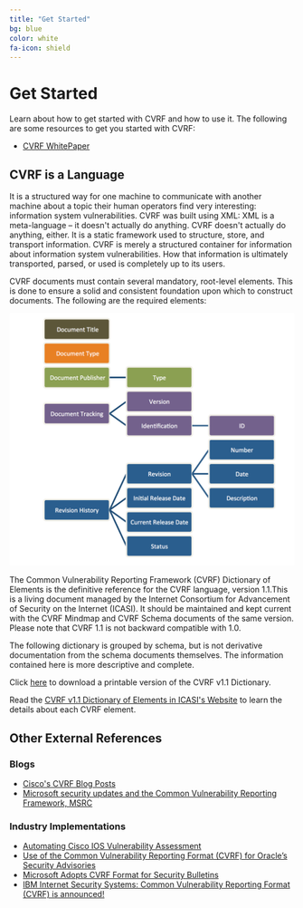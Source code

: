 ```yaml
---
title: "Get Started"
bg: blue
color: white
fa-icon: shield
---
```


# Get Started
 Learn about how to get started with CVRF and how to use it. The following are some resources to get you started with CVRF:

  * [CVRF WhitePaper](http://www.icasi.org/wp-content/uploads/2015/06/ICASI_CVRF1.1_White_Paper.pdf) 

## CVRF is a Language
It is a structured way for one machine to communicate with another machine about a topic their human operators find very interesting: information system vulnerabilities. CVRF was built using XML: XML is a meta-language – it doesn't actually do anything. CVRF doesn't actually do anything, either. It is a static framework used to structure, store, and transport information. CVRF is merely a structured container for information about information system vulnerabilities. How that information is ultimately transported, parsed, or used is completely up to its users.

CVRF documents must contain several mandatory, root-level elements. This is done to ensure a solid and consistent foundation upon which to construct documents. The following are the required elements:

![CVRF 1.1 required elements](img/requiredFieldsCVRF1-1.png)


The Common Vulnerability Reporting Framework (CVRF) Dictionary of Elements is the definitive reference for the CVRF language, version 1.1.This is a living document managed by the Internet Consortium for Advancement of Security on the Internet (ICASI). It should be maintained and kept current with the CVRF Mindmap and CVRF Schema documents of the same version. Please note that CVRF 1.1 is not backward compatible with 1.0.

The following dictionary is grouped by schema, but is not derivative documentation from the schema documents themselves. The information contained here is more descriptive and complete.

Click [here](http://www.icasi.org/cvrf-v1-1-dictionary-of-elements/docs/CVRF-dictionary-1.1.pdf) to download a printable version of the CVRF v1.1 Dictionary.

Read the [CVRF v1.1 Dictionary of Elements in ICASI's Website](http://www.icasi.org/cvrf-v1-1-dictionary-of-elements/) to learn the details about each CVRF element.

## Other External References

### Blogs

 * [Cisco's CVRF Blog Posts](http://blogs.cisco.com/tag/cvrf)
 * [Microsoft security updates and the Common Vulnerability Reporting Framework, MSRC](http://blogs.technet.com/b/msrc/archive/2012/05/17/microsoft-security-updates-and-the-common-vulnerability-reporting-framework.aspx)


### Industry Implementations

 * [Automating Cisco IOS Vulnerability Assessment](http://blogs.cisco.com/security/automating-cisco-ios-vulnerability-assessment)
 * [Use of the Common Vulnerability Reporting Format (CVRF) for Oracle’s Security Advisories](https://blogs.oracle.com/security/entry/use_of_the_common_vulnerability)
 * [Microsoft Adopts CVRF Format for Security Bulletins](http://threatpost.com/en_us/blogs/microsoft-adopts-cvrf-format-security-bulletins-051812)
 * [IBM Internet Security Systems: Common Vulnerability Reporting Format (CVRF) is announced!](http://blogs.iss.net/archive/CVRF_announced.html)
